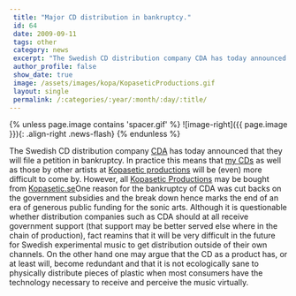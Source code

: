 ```yaml
---
 title: "Major CD distribution in bankruptcy."
 id: 64
 date: 2009-09-11
 tags: other
 category: news
 excerpt: "The Swedish CD distribution company CDA has today announced that they will file a petition in bankruptcy. In practice this means that my CDs as well as those by other artists at Kopasetic productions ..."
 author_profile: false
 show_date: true
 image: /assets/images/kopa/KopaseticProductions.gif
 layout: single
 permalink: /:categories/:year/:month/:day/:title/
---
```

{% unless page.image contains 'spacer.gif' %}
   ![image-right]({{ page.image }}){: .align-right .news-flash}
{% endunless %}

The Swedish CD distribution company <a href="http://www.cda.se">CDA</a> has today announced that they will file a petition in bankruptcy. In practice this means that <a href="http://www.henrikfrisk.com/index.jsp?metaId=music&id=disc&about=1">my CDs</a> as well as those by other artists at <a href="http://www.kopasetic.se">Kopasetic productions</a> will be (even) more difficult to come by. However, all <a href="http://www.kopasetic.se">Kopasetic Productions</a> may be bought from <a href="http://kopasetic.se/AlbumGallery_PP.asp?id=705">Kopasetic.se</a>One reason for the bankruptcy of CDA was cut backs on the government subsidies and the break down hence marks the end of an era of generous public funding for the sonic arts. Although it is questionable whether distribution companies such as CDA should at all receive government support (that support may be better served else where in the chain of production), fact reamins that it will be very difficult in the future for Swedish experimental music to get distribution outside of their own channels. On the other hand one may argue that the CD as a product has, or at least will, become redundant and that it is not ecologically sane to physically distribute pieces of plastic when most consumers have the technology necessary to receive and perceive the music virtually.

